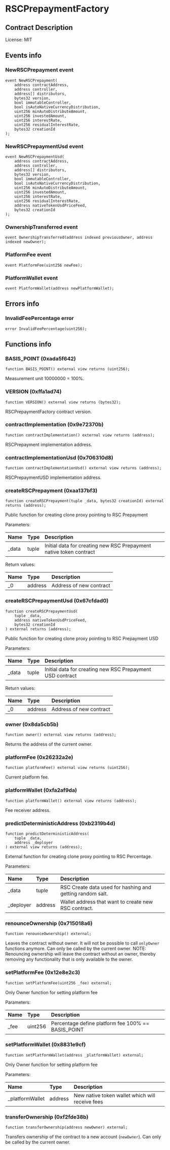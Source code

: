 # RSCPrepaymentFactory

## Contract Description


License: MIT

## Events info

### NewRSCPrepayment event

```solidity
event NewRSCPrepayment(
	address contractAddress,
	address controller,
	address[] distributors,
	bytes32 version,
	bool immutableController,
	bool isAutoNativeCurrencyDistribution,
	uint256 minAutoDistributeAmount,
	uint256 investedAmount,
	uint256 interestRate,
	uint256 residualInterestRate,
	bytes32 creationId
);
```

### NewRSCPrepaymentUsd event

```solidity
event NewRSCPrepaymentUsd(
	address contractAddress,
	address controller,
	address[] distributors,
	bytes32 version,
	bool immutableController,
	bool isAutoNativeCurrencyDistribution,
	uint256 minAutoDistributeAmount,
	uint256 investedAmount,
	uint256 interestRate,
	uint256 residualInterestRate,
	address nativeTokenUsdPriceFeed,
	bytes32 creationId
);
```

### OwnershipTransferred event

```solidity
event OwnershipTransferred(address indexed previousOwner, address indexed newOwner);
```

### PlatformFee event

```solidity
event PlatformFee(uint256 newFee);
```

### PlatformWallet event

```solidity
event PlatformWallet(address newPlatformWallet);
```

## Errors info

### InvalidFeePercentage error

```solidity
error InvalidFeePercentage(uint256);
```

## Functions info

### BASIS_POINT (0xada5f642)

```solidity
function BASIS_POINT() external view returns (uint256);
```


Measurement unit 10000000 = 100%.

### VERSION (0xffa1ad74)

```solidity
function VERSION() external view returns (bytes32);
```


RSCPrepaymentFactory contract version.

### contractImplementation (0x9e72370b)

```solidity
function contractImplementation() external view returns (address);
```


RSCPrepayment implementation address.

### contractImplementationUsd (0x706310d8)

```solidity
function contractImplementationUsd() external view returns (address);
```


RSCPrepaymentUSD implementation address.

### createRSCPrepayment (0xaa137bf3)

```solidity
function createRSCPrepayment(tuple _data, bytes32 creationId) external returns (address);
```


Public function for creating clone proxy pointing to RSC Prepayment


Parameters:

| Name  | Type  | Description                                                        |
| :---- | :---- | :----------------------------------------------------------------- |
| _data | tuple | Initial data for creating new RSC Prepayment native token contract |


Return values:

| Name | Type    | Description             |
| :--- | :------ | :---------------------- |
| _0   | address | Address of new contract |

### createRSCPrepaymentUsd (0x67cfdad0)

```solidity
function createRSCPrepaymentUsd(
	tuple _data,
	address nativeTokenUsdPriceFeed,
	bytes32 creationId
) external returns (address);
```


Public function for creating clone proxy pointing to RSC Prepayment USD


Parameters:

| Name  | Type  | Description                                               |
| :---- | :---- | :-------------------------------------------------------- |
| _data | tuple | Initial data for creating new RSC Prepayment USD contract |


Return values:

| Name | Type    | Description             |
| :--- | :------ | :---------------------- |
| _0   | address | Address of new contract |

### owner (0x8da5cb5b)

```solidity
function owner() external view returns (address);
```


Returns the address of the current owner.

### platformFee (0x26232a2e)

```solidity
function platformFee() external view returns (uint256);
```


Current platform fee.

### platformWallet (0xfa2af9da)

```solidity
function platformWallet() external view returns (address);
```


Fee receiver address.

### predictDeterministicAddress (0xb2319b4d)

```solidity
function predictDeterministicAddress(
	tuple _data,
	address _deployer
) external view returns (address);
```


External function for creating clone proxy pointing to RSC Percentage.


Parameters:

| Name      | Type    | Description                                               |
| :-------- | :------ | :-------------------------------------------------------- |
| _data     | tuple   | RSC Create data used for hashing and getting random salt. |
| _deployer | address | Wallet address that want to create new RSC contract.      |

### renounceOwnership (0x715018a6)

```solidity
function renounceOwnership() external;
```


Leaves the contract without owner. It will not be possible to call `onlyOwner` functions anymore. Can only be called by the current owner. NOTE: Renouncing ownership will leave the contract without an owner, thereby removing any functionality that is only available to the owner.

### setPlatformFee (0x12e8e2c3)

```solidity
function setPlatformFee(uint256 _fee) external;
```


Only Owner function for setting platform fee


Parameters:

| Name | Type    | Description                                        |
| :--- | :------ | :------------------------------------------------- |
| _fee | uint256 | Percentage define platform fee 100% == BASIS_POINT |

### setPlatformWallet (0x8831e9cf)

```solidity
function setPlatformWallet(address _platformWallet) external;
```


Only Owner function for setting platform fee


Parameters:

| Name            | Type    | Description                                     |
| :-------------- | :------ | :---------------------------------------------- |
| _platformWallet | address | New native token wallet which will receive fees |

### transferOwnership (0xf2fde38b)

```solidity
function transferOwnership(address newOwner) external;
```


Transfers ownership of the contract to a new account (`newOwner`). Can only be called by the current owner.
